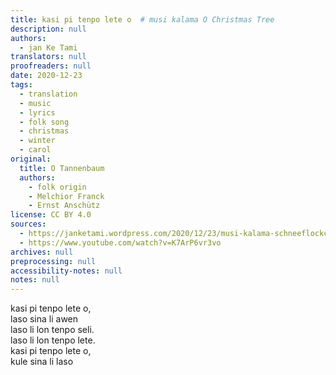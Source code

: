 ```yaml
---
title: kasi pi tenpo lete o  # musi kalama O Christmas Tree
description: null
authors:
  - jan Ke Tami
translators: null
proofreaders: null
date: 2020-12-23
tags:
  - translation
  - music
  - lyrics
  - folk song
  - christmas
  - winter
  - carol
original:
  title: O Tannenbaum
  authors:
    - folk origin
    - Melchior Franck
    - Ernst Anschütz
license: CC BY 4.0
sources:
  - https://janketami.wordpress.com/2020/12/23/musi-kalama-schneeflockchen-weisrockchen/
  - https://www.youtube.com/watch?v=K7ArP6vr3vo
archives: null
preprocessing: null
accessibility-notes: null
notes: null
---
```


kasi pi tenpo lete o,  \
laso sina li awen  \
laso li lon tenpo seli.  \
laso li lon tenpo lete.  \
kasi pi tenpo lete o,  \
kule sina li laso
